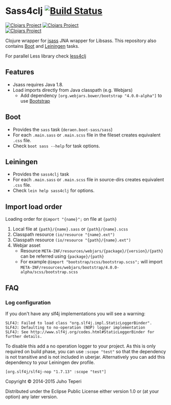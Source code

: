 # Sass4clj [![Build Status](https://travis-ci.org/Deraen/sass4clj.svg?branch=master)](https://travis-ci.org/Deraen/sass4clj)

[![Clojars Project](http://clojars.org/deraen/sass4clj/latest-version.svg)](http://clojars.org/deraen/sass4clj)
[![Clojars Project](http://clojars.org/deraen/boot-sass/latest-version.svg)](http://clojars.org/deraen/boot-sass)<br>
[![Clojars Project](http://clojars.org/deraen/lein-sass4clj/latest-version.svg)](http://clojars.org/deraen/lein-sass4clj)

Clojure wrapper for [jsass](https://github.com/bit3/jsass/) JNA wrapper for Libsass.
This repository also contains [Boot](http://boot-clj.com/) and [Leiningen](http://leiningen.org/) tasks.

For parallel Less library check [less4clj](https://github.com/Deraen/less4clj)

## Features

- Jsass requires Java 1.8.
- Load imports directly from Java classpath (e.g. Webjars)
    - Add dependency `[org.webjars.bower/bootstrap "4.0.0-alpha"]` to use [Bootstrap](http://getbootstrap.com/)

## Boot

* Provides the `sass` task (`deraen.boot-sass/sass`)
* For each `.main.sass` or `.main.scss` file in the fileset creates equivalent `.css` file.
* Check `boot sass --help` for task options.

## Leiningen

* Provides the `sass4clj` task
* For each `.main.sass` or `.main.scss` file in source-dirs creates equivalent `.css` file.
* Check `lein help sass4clj` for options.

## Import load order

Loading order for `@import "{name}";` on file at `{path}`

1. Local file at `{path}/{name}.sass` or `{path}/{name}.scss`
2. Classpath resource `(io/resource "{name}.ext")`
3. Classpath resource `(io/resource "{path}/{name}.ext")`
4. Webjar asset
    - Resource `META-INF/resources/webjars/{package}/{version}/{path}` can be referred using `{package}/{path}`
    - For example `@import "bootstrap/scss/bootstrap.scss";` will import  `META-INF/resources/webjars/bootstrap/4.0.0-alpha/scss/bootstrap.scss`

## FAQ

### Log configuration

If you don't have any slf4j implementations you will see a warning:

```
SLF4J: Failed to load class "org.slf4j.impl.StaticLoggerBinder".
SLF4J: Defaulting to no-operation (NOP) logger implementation
SLF4J: See http://www.slf4j.org/codes.html#StaticLoggerBinder for further details.
```

To disable this add a no operation logger to your project. As this is only required
on build phase, you can use `:scope "test"` so that the dependency is not
transitive and is not included in uberjar. Alternatively you can add this
dependency to your Leiningen dev profile.

```
[org.slf4j/slf4j-nop "1.7.13" :scope "test"]
```

Copyright © 2014-2015 Juho Teperi

Distributed under the Eclipse Public License either version 1.0 or (at your option) any later version.
